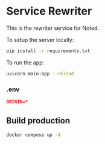 # Service Rewriter

This is the rewriter service for Noted.

To setup the server locally:

```bash
pip install -r requirements.txt
```

To run the app:

```bash
uvicorn main:app --reload
```

### .env

```json
ORIGIN=*
```

## Build production

```bash
docker compose up -d
```
